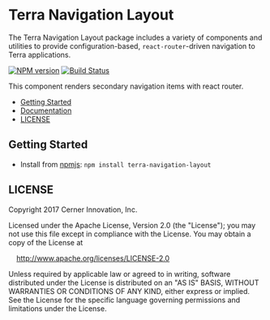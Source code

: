 # Terra Navigation Layout

The Terra Navigation Layout package includes a variety of components and utilities to provide configuration-based, `react-router`-driven navigation to Terra applications.

[![NPM version](https://badgen.net/npm/v/terra-navigation-layout)](https://www.npmjs.org/package/terra-navigation-layout)
[![Build Status](https://badgen.net/travis/cerner/terra-framework)](https://travis-ci.org/cerner/terra-framework)

This component renders secondary navigation items with react router.

- [Getting Started](#getting-started)
- [Documentation](https://github.com/cerner/terra-framework/tree/master/packages/terra-navigation-layout/docs)
- [LICENSE](#license)

## Getting Started

- Install from [npmjs](https://www.npmjs.com): `npm install terra-navigation-layout`

## LICENSE

Copyright 2017 Cerner Innovation, Inc.

Licensed under the Apache License, Version 2.0 (the "License"); you may not use this file except in compliance with the License. You may obtain a copy of the License at

&nbsp;&nbsp;&nbsp;&nbsp;http://www.apache.org/licenses/LICENSE-2.0

Unless required by applicable law or agreed to in writing, software distributed under the License is distributed on an "AS IS" BASIS, WITHOUT WARRANTIES OR CONDITIONS OF ANY KIND, either express or implied. See the License for the specific language governing permissions and limitations under the License.
